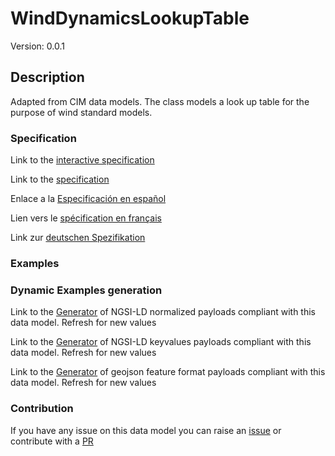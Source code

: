 # WindDynamicsLookupTable
Version: 0.0.1

## Description 

Adapted from CIM data models. The class models a look up table for the purpose of wind standard models.
### Specification

Link to the [interactive specification](https://swagger.lab.fiware.org/?url=https://smart-data-models.github.io/dataModel.EnergyCIM/WindDynamicsLookupTable/swagger.yaml)

Link to the [specification](https://github.com/smart-data-models/dataModel.EnergyCIM/blob/master/WindDynamicsLookupTable/doc/spec.md)

Enlace a la [Especificación en español](https://github.com/smart-data-models/dataModel.EnergyCIM/blob/master/WindDynamicsLookupTable/doc/spec_ES.md)

Lien vers le [spécification en français](https://github.com/smart-data-models/dataModel.EnergyCIM/blob/master/WindDynamicsLookupTable/doc/spec_FR.md)

Link zur [deutschen Spezifikation](https://github.com/smart-data-models/dataModel.EnergyCIM/blob/master/WindDynamicsLookupTable/doc/spec_DE.md)
### Examples
### Dynamic Examples generation

Link to the [Generator](https://smartdatamodels.org/extra/ngsi-ld_generator.php?schemaUrl=https://raw.githubusercontent.com/smart-data-models/dataModel.EnergyCIM/master/WindDynamicsLookupTable/schema.json&email=info@smartdatamodels.org) of NGSI-LD normalized payloads compliant with this data model. Refresh for new values

Link to the [Generator](https://smartdatamodels.org/extra/ngsi-ld_generator_keyvalues.php?schemaUrl=https://raw.githubusercontent.com/smart-data-models/dataModel.EnergyCIM/master/WindDynamicsLookupTable/schema.json&email=info@smartdatamodels.org) of NGSI-LD keyvalues payloads compliant with this data model. Refresh for new values

Link to the [Generator](https://smartdatamodels.org/extra/geojson_features_generator.php?schemaUrl=https://raw.githubusercontent.com/smart-data-models/dataModel.EnergyCIM/master/WindDynamicsLookupTable/schema.json&email=info@smartdatamodels.org) of geojson feature format payloads compliant with this data model. Refresh for new values
### Contribution

 If you have any issue on this data model you can raise an [issue](https://github.com/smart-data-models/dataModel.EnergyCIM/issues)  or contribute with a [PR](https://github.com/smart-data-models/dataModel.EnergyCIM/pulls)